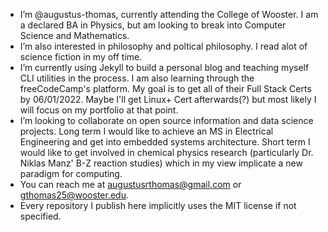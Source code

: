 - I’m @augustus-thomas, currently attending the College of Wooster. I am a declared BA in Physics, but am looking to break into Computer Science and Mathematics.
- I’m also interested in philosophy and poltical philosophy. I read alot of science fiction in my off time. 
- I’m currently using Jekyll to build a personal blog and teaching myself CLI utilities in the process. I am also learning through the freeCodeCamp's platform. My goal is to get all of their Full Stack Certs by 06/01/2022. Maybe I'll get Linux+ Cert afterwards(?) but most likely I will focus on my portfolio at that point. 
- I’m looking to collaborate on open source information and data science projects. Long term I would like to achieve an MS in Electrical Engineering and get into embedded systems architecture. Short term I would like to get involved in chemical physics research (particularly Dr. Niklas Manz' B-Z reaction studies) which in my view implicate a new paradigm for computing. 
- You can reach me at augustusrthomas@gmail.com or gthomas25@wooster.edu.
- Every repository I publish here implicitly uses the MIT license if not specified. 

<!---
augustus-thomas/augustus-thomas is a ✨ special ✨ repository because its `README.md` (this file) appears on your GitHub profile.
You can click the Preview link to take a look at your changes.
--->
